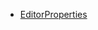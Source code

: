 - [EditorProperties](https://developers.arcgis.com/javascript/latest/api-reference/esri-widgets-Editor.html#properties-summary)

